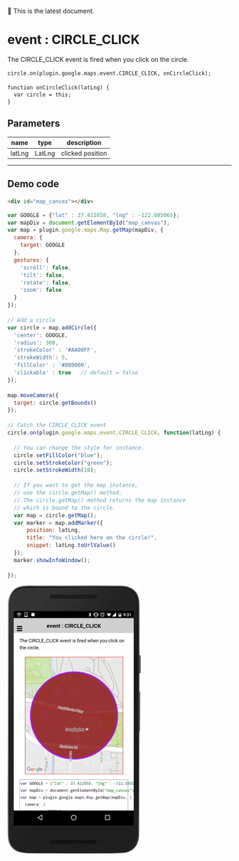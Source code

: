 :green_heart: This is the latest document.

# event : CIRCLE_CLICK

The CIRCLE_CLICK event is fired when you click on the circle.

```
circle.on(plugin.google.maps.event.CIRCLE_CLICK, onCircleClick);

function onCircleClick(latLng) {
  var circle = this;
}
```

## Parameters

name           | type          | description
---------------|---------------|---------------------------------------
latLng         | LatLng        | clicked position
-----------------------------------------------------------------------

## Demo code

```html
<div id="map_canvas"></div>
```

```js
var GOOGLE = {"lat" : 37.422858, "lng" : -122.085065};
var mapDiv = document.getElementById("map_canvas");
var map = plugin.google.maps.Map.getMap(mapDiv, {
  camera: {
    target: GOOGLE
  },
  gestures: {
    'scroll': false,
    'tilt': false,
    'rotate': false,
    'zoom': false
  }
});

// Add a circle
var circle = map.addCircle({
  'center': GOOGLE,
  'radius': 300,
  'strokeColor' : '#AA00FF',
  'strokeWidth': 5,
  'fillColor' : '#880000',
  'clickable' : true   // default = false
});

map.moveCamera({
  target: circle.getBounds()
});

// Catch the CIRCLE_CLICK event
circle.on(plugin.google.maps.event.CIRCLE_CLICK, function(latLng) {

  // You can change the style for instance.
  circle.setFillColor("blue");
  circle.setStrokeColor("green");
  circle.setStrokeWidth(10);

  // If you want to get the map instance,
  // use the circle.getMap() method.
  // The circle.getMap() method returns the map instance
  // which is bound to the circle.
  var map = circle.getMap();
  var marker = map.addMarker({
      position: latLng,
      title: "You clicked here on the circle!",
      snippet: latLng.toUrlValue()
  });
  marker.showInfoWindow();

});
```

![](image.gif)
